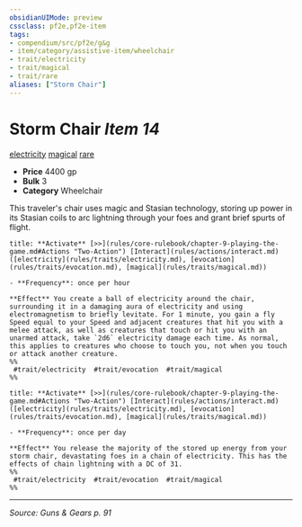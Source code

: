 ```yaml
---
obsidianUIMode: preview
cssclass: pf2e,pf2e-item
tags:
- compendium/src/pf2e/g&g
- item/category/assistive-item/wheelchair
- trait/electricity
- trait/magical
- trait/rare
aliases: ["Storm Chair"]
---
```

# Storm Chair *Item 14*  
[electricity](electricity.md "Electricity Energy & Element Trait")  [magical](magical.md "Magical Item Trait")  [rare](rare.md "Rare Rarity Trait")  

- **Price** 4400 gp
- **Bulk** 3
- **Category** Wheelchair

This traveler's chair uses magic and Stasian technology, storing up power in its Stasian coils to arc lightning through your foes and grant brief spurts of flight.

```ad-embed-ability
title: **Activate** [>>](rules/core-rulebook/chapter-9-playing-the-game.md#Actions "Two-Action") [Interact](rules/actions/interact.md) ([electricity](rules/traits/electricity.md), [evocation](rules/traits/evocation.md), [magical](rules/traits/magical.md))

- **Frequency**: once per hour

**Effect** You create a ball of electricity around the chair, surrounding it in a damaging aura of electricity and using electromagnetism to briefly levitate. For 1 minute, you gain a fly Speed equal to your Speed and adjacent creatures that hit you with a melee attack, as well as creatures that touch or hit you with an unarmed attack, take `2d6` electricity damage each time. As normal, this applies to creatures who choose to touch you, not when you touch or attack another creature.  
%%
 #trait/electricity  #trait/evocation  #trait/magical 
%%
```

```ad-embed-ability
title: **Activate** [>>](rules/core-rulebook/chapter-9-playing-the-game.md#Actions "Two-Action") [Interact](rules/actions/interact.md) ([electricity](rules/traits/electricity.md), [evocation](rules/traits/evocation.md), [magical](rules/traits/magical.md))

- **Frequency**: once per day

**Effect** You release the majority of the stored up energy from your storm chair, devastating foes in a chain of electricity. This has the effects of chain lightning with a DC of 31.  
%%
 #trait/electricity  #trait/evocation  #trait/magical 
%%
```


---
*Source: Guns & Gears p. 91*